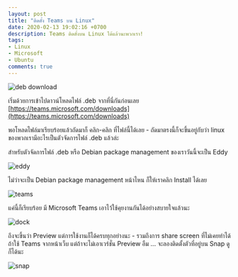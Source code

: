 ```yaml
---
layout: post
title: "ติดตั้ง Teams บน Linux"
date: 2020-02-13 19:02:16 +0700
description: Teams ติดตั้งบน Linux ได้แล้วนะพวกเรา!
tags:
- Linux
- Microsoft
- Ubuntu
comments: true
---
```

![deb download](https://res.cloudinary.com/sdees-reallife/image/upload/v1581595228/Screenshot_from_2020-02-13_18.52.38.png)

เริ่มด้วยการเข้าไปดาวน์โหลดไฟล์ .deb จากที่นี่กันก่อนเลย [https://teams.microsoft.com/downloads](https://teams.microsoft.com/downloads)

พอโหลดไฟล์มาเรียบร้อยแล้วถัดมาก็ คลิก-คลิก ที่ไฟล์นี้ได้เลย - ถัดมาตรงนี้ก็จะขึ้นอยู่กับว่า linux ของพวกเรามีอะไรเป็นตัวจัดการไฟล์ .deb แล้วล่ะ

สำหรับตัวจัดการไฟล์ .deb หรือ Debian package management ของเราวันนี้จะเป็น Eddy

![eddy](https://res.cloudinary.com/sdees-reallife/image/upload/v1581595151/Screenshot_from_2020-02-13_18.44.38.png)

ไม่ว่าจะเป็น Debian package management หน้าไหน ก็ให้เราคลิก Install ได้เลย

![teams](https://res.cloudinary.com/sdees-reallife/image/upload/v1581595171/Screenshot_from_2020-02-13_18.45.37.png)

แค่นี้ก็เรียบร้อย มี Microsoft Teams เอาไว้ใช้คุยงานกันได้อย่างสบายใจแล้วนะ

![dock](https://res.cloudinary.com/sdees-reallife/image/upload/v1581595225/Screenshot_from_2020-02-13_18.50.20.png)

ถึงจะขึ้นว่า Preview แต่การใช้งานก็ได้ครบทุกอย่างนะ - รวมถึงการ share screen ที่ไม่เคยทำได้ถ้าใช้ Teams จากหน้าเว็บ แต่ถ้าจะไม่เอาเวร์ชั่น Preview อืม ... จะลองติดตั้งตัวที่อยู่บน Snap ดูก็ได้นะ

![snap](https://res.cloudinary.com/sdees-reallife/image/upload/v1581595237/Screenshot_from_2020-02-13_18.57.14.png)
